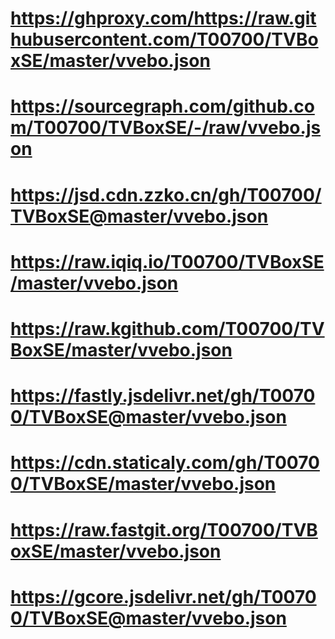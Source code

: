 # https://ghproxy.com/https://raw.githubusercontent.com/T00700/TVBoxSE/master/vvebo.json
# https://sourcegraph.com/github.com/T00700/TVBoxSE/-/raw/vvebo.json
# https://jsd.cdn.zzko.cn/gh/T00700/TVBoxSE@master/vvebo.json
# https://raw.iqiq.io/T00700/TVBoxSE/master/vvebo.json
# https://raw.kgithub.com/T00700/TVBoxSE/master/vvebo.json
# https://fastly.jsdelivr.net/gh/T00700/TVBoxSE@master/vvebo.json
# https://cdn.staticaly.com/gh/T00700/TVBoxSE/master/vvebo.json
# https://raw.fastgit.org/T00700/TVBoxSE/master/vvebo.json
# https://gcore.jsdelivr.net/gh/T00700/TVBoxSE@master/vvebo.json
